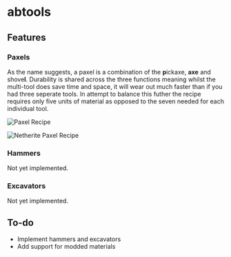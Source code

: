 # abtools
## Features
### Paxels
As the name suggests, a paxel is a combination of the **p**ickaxe, **axe** and shove**l**. Durability is shared across the three functions meaning whilst the multi-tool does save time and space, it will wear out much faster than if you had three seperate tools. In attempt to balance this futher the recipe requires only five units of material as opposed to the seven needed for each individual tool.

![Paxel Recipe](https://i.imgur.com/4i9AkSB.gif)

![Netherite Paxel Recipe](https://i.imgur.com/ERwf95z.png)
### Hammers
Not yet implemented.
### Excavators
Not yet implemented.
## To-do
- Implement hammers and excavators
- Add support for modded materials
